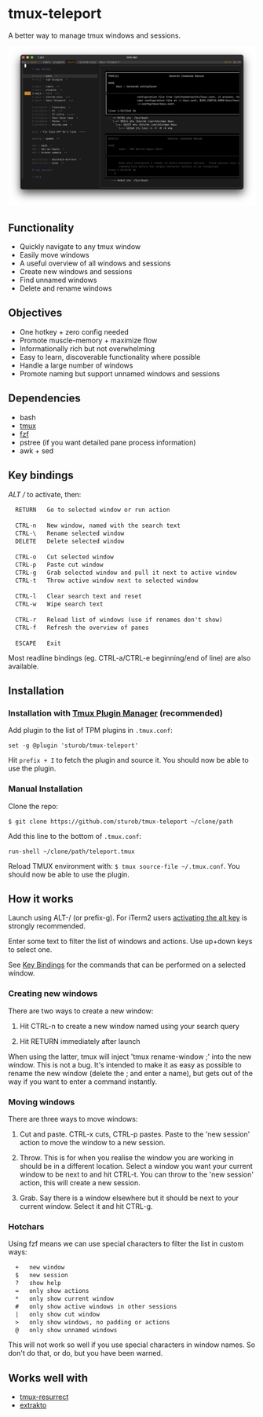 # tmux-teleport

A better way to manage tmux windows and sessions.

<img src="https://raw.githubusercontent.com/sturob/tmux-teleport-docs/main/shot-0.3.png">

## Functionality

- Quickly navigate to any tmux window
- Easily move windows
- A useful overview of all windows and sessions
- Create new windows and sessions
- Find unnamed windows
- Delete and rename windows


## Objectives

- One hotkey + zero config needed
- Promote muscle-memory + maximize flow
- Informationally rich but not overwhelming
- Easy to learn, discoverable functionality where possible
- Handle a large number of windows
- Promote naming but support unnamed windows and sessions


## Dependencies

- bash
- [tmux](https://github.com/tmux/tmux)
- [fzf](https://github.com/junegunn/fzf)
- pstree (if you want detailed pane process information)
- awk + sed

## Key bindings

*ALT /* to activate, then:

	  RETURN   Go to selected window or run action
	
	  CTRL-n   New window, named with the search text
	  CTRL-\   Rename selected window
	  DELETE   Delete selected window
	
	  CTRL-o   Cut selected window
	  CTRL-p   Paste cut window
	  CTRL-g   Grab selected window and pull it next to active window
	  CTRL-t   Throw active window next to selected window
	
	  CTRL-l   Clear search text and reset
	  CTRL-w   Wipe search text
	
	  CTRL-r   Reload list of windows (use if renames don't show)
	  CTRL-f   Refresh the overview of panes
	
	  ESCAPE   Exit


Most readline bindings (eg. CTRL-a/CTRL-e beginning/end of line) are also available.

## Installation

### Installation with [Tmux Plugin Manager](https://github.com/tmux-plugins/tpm) (recommended)

Add plugin to the list of TPM plugins in `.tmux.conf`:

    set -g @plugin 'sturob/tmux-teleport'

Hit `prefix + I` to fetch the plugin and source it. You should now be able to
use the plugin.

### Manual Installation

Clone the repo:

    $ git clone https://github.com/sturob/tmux-teleport ~/clone/path

Add this line to the bottom of `.tmux.conf`:

    run-shell ~/clone/path/teleport.tmux

Reload TMUX environment with: `$ tmux source-file ~/.tmux.conf`.
You should now be able to use the plugin.


## How it works

Launch using ALT-/ (or prefix-g). For iTerm2 users [activating the alt key](https://stephencharlesweiss.com/i-term-2-meta-key) is strongly recommended. 

Enter some text to filter the list of windows and actions. Use up+down keys to select one.

See [Key Bindings](#key-bindings) for the commands that can be performed on a selected window.


### Creating new windows

There are two ways to create a new window:

1. Hit CTRL-n to create a new window named using your search query

2. Hit RETURN immediately after launch

When using the latter, tmux will inject 'tmux rename-window ;' into the new window. This is not a bug. It's intended to make it as easy as possible to rename the new window (delete the ; and enter a name), but gets out of the way if you want to enter a command instantly.


### Moving windows

There are three ways to move windows:

1. Cut and paste. CTRL-x cuts, CTRL-p pastes. Paste to the 'new session' action to move the window to a new session.

2. Throw. This is for when you realise the window you are working in should be in a different location. Select a window you want your current window to be next to and hit CTRL-t. You can throw to the 'new session' action, this will create a new session.

3. Grab. Say there is a window elsewhere but it should be next to your current window. Select it and hit CTRL-g.


### Hotchars

Using fzf means we can use special characters to filter the list in custom ways:

	  +   new window
	  $   new session
	  ?   show help
	  =   only show actions
	  *   only show current window
	  #   only show active windows in other sessions
	  |   only show cut window
	  >   only show windows, no padding or actions
	  @   only show unnamed windows

This will not work so well if you use special characters in window names. So don't do that, or do, but you have been warned.


<!-- ## Options -->

<!-- ### TODO -->

<!-- -	escape_exits = true -->
<!-- -	use_unicode = true -->
<!-- -	session_divs = true -->
<!-- -   histograms = true -->
<!-- -	-v force vertical -->



## Works well with

- [tmux-resurrect](https://github.com/tmux-plugins/tmux-resurrect)
- [extrakto](https://github.com/laktak/extrakto)


